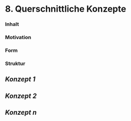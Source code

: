 # 8. Querschnittliche Konzepte


### **Inhalt**

<!---
Dieser Abschnitt beschreibt übergreifende, prinzipielle Regelungen und
Lösungsansätze, die an mehreren Stellen (=*querschnittlich*) relevant
sind.

Solche Konzepte betreffen oft mehrere Bausteine. Dazu können vielerlei
Themen gehören, beispielsweise:

-   Modelle, insbesondere fachliche Modelle

-   Architektur- oder Entwurfsmuster

-   Regeln für den konkreten Einsatz von Technologien

-   prinzipielle---meist technische---Festlegungen übergreifender
    Art

-   Implementierungsregeln
-->

### **Motivation**

<!---
Konzepte bilden die Grundlage für *konzeptionelle Integrität*
(Konsistenz, Homogenität) der Architektur und damit eine wesentliche
Grundlage für die innere Qualität Ihrer Systeme.

Manche dieser Themen lassen sich nur schwer als Baustein in der
Architektur unterbringen (z.B. das Thema „Sicherheit").
Themenvorschläge:
- Persistenz
- Ablaufsteuerung
- Sicherheit
- Plausibilisierung und Validierung
- Logging, Protokollierung, Tracing
- Parallelisierung und Threading
- Test und Testbarkeit
- Codegenerierung
- Drucken
- Benutzeroberfläche
- Transaktionsbehandlung
- Kommunikation und Integration
- Ausnahme-/Fehlerbehandlung
- Geschäftsregeln
- Internalierung
- Skalierung und Clustering
- Stapel-/Batchverarbeitung
- Archivierung
- Ergonomie
- Sessionbehandlung
- Verteilung
- Management und Administration
- Konfigurierbarkeit
- Migration (von Daten)
- Hochverfügbarkeit
- Reporting
- Build-Management
-->

### **Form**

<!---
Kann vielfältig sein:

-   Konzeptpapiere mit beliebiger Gliederung,

-   übergreifende Modelle/Szenarien mit Notationen, die Sie auch in den
    Architektursichten nutzen,

-   beispielhafte Implementierung speziell für technische Konzepte,

-   Verweise auf „übliche" Nutzung von Standard-Frameworks
    (beispielsweise die Nutzung von Hibernate als Object/Relational
    Mapper).
-->

### **Struktur**

<!---
Eine mögliche (nicht aber notwendige!) Untergliederung dieses
Abschnittes könnte wie folgt aussehen (wobei die Zuordnung von Themen zu
den Gruppen nicht immer eindeutig ist):

-   Fachliche Konzepte

-   User Experience (UX)

-   Sicherheitskonzepte (Safety und Security)

-   Architektur- und Entwurfsmuster

-   Unter-der-Haube

-   Entwicklungskonzepte

-   Betriebskonzepte

![Possible topics for crosscutting
concepts](images/08-Crosscutting-Concepts-Structure-DE.png)

Siehe [Querschnittliche Konzepte](https://docs.arc42.org/section-8/) in
der online-Dokumentation (auf Englisch).
-->
## *Konzept 1*
<!---
*Erklärung*
-->
## *Konzept 2*
<!---
*Erklärung*

...
-->
## *Konzept n*
<!---
*Erklärung*
-->